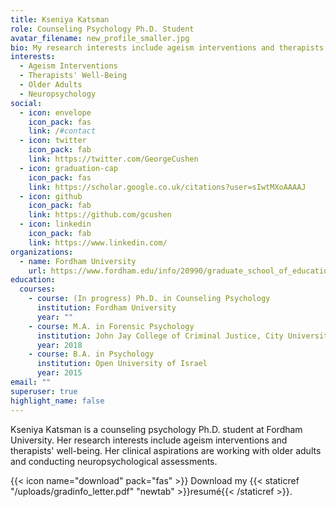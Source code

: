 ```yaml
---
title: Kseniya Katsman
role: Counseling Psychology Ph.D. Student
avatar_filename: new_profile_smaller.jpg
bio: My research interests include ageism interventions and therapists' well-being.
interests:
  - Ageism Interventions
  - Therapists' Well-Being
  - Older Adults
  - Neuropsychology
social:
  - icon: envelope
    icon_pack: fas
    link: /#contact
  - icon: twitter
    icon_pack: fab
    link: https://twitter.com/GeorgeCushen
  - icon: graduation-cap
    icon_pack: fas
    link: https://scholar.google.co.uk/citations?user=sIwtMXoAAAAJ
  - icon: github
    icon_pack: fab
    link: https://github.com/gcushen
  - icon: linkedin
    icon_pack: fab
    link: https://www.linkedin.com/
organizations:
  - name: Fordham University
    url: https://www.fordham.edu/info/20990/graduate_school_of_education
education:
  courses:
    - course: (In progress) Ph.D. in Counseling Psychology
      institution: Fordham University
      year: ""
    - course: M.A. in Forensic Psychology
      institution: John Jay College of Criminal Justice, City University of New York
      year: 2018
    - course: B.A. in Psychology
      institution: Open University of Israel
      year: 2015
email: ""
superuser: true
highlight_name: false
---
```

Kseniya Katsman is a counseling psychology Ph.D. student at Fordham University. Her research interests include ageism interventions and therapists' well-being. Her clinical aspirations are working with older adults and conducting neuropsychological assessments. 

{{< icon name="download" pack="fas" >}} Download my {{< staticref "/uploads/gradinfo_letter.pdf" "newtab" >}}resumé{{< /staticref >}}.